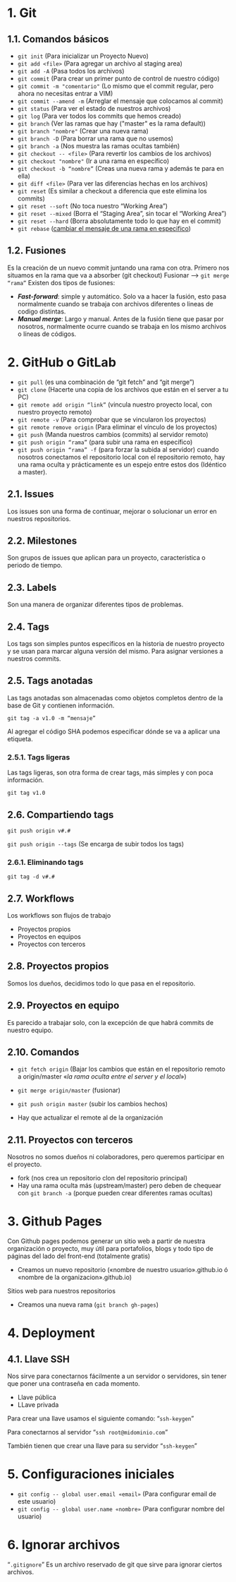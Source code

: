 
# 1. Git

## 1.1. Comandos básicos

- `git init` (Para inicializar un Proyecto Nuevo)
- `git add <file>` (Para agregar un archivo al staging area)
- `git add -A` (Pasa todos los archivos)
- `git commit` (Para crear un primer punto de control de nuestro código)
- `git commit -m "comentario"` (Lo mismo que el commit regular, pero ahora no necesitas entrar a VIM)
- `git commit --amend -m` (Arreglar el mensaje que colocamos al commit)
- `git status` (Para ver el estado de nuestros archivos)
- `git log` (Para ver todos los commits que hemos creado)
- `git branch` (Ver las ramas que hay ("master" es la rama default))
- `git branch "nombre"` (Crear una nueva rama)
- `git branch -D` (Para borrar una rama que no usemos)
- `git branch -a` (Nos muestra las ramas ocultas también)
- `git checkout -- <file>` (Para revertir los cambios de los archivos)
- `git checkout "nombre"` (Ir a una rama en específico)
- `git checkout -b “nombre”` (Creas una nueva rama y además te para en ella)
- `git diff <file>` (Para ver las diferencias hechas en los archivos)
- `git reset` (Es similar a checkout a diferencia que este elimina los commits)
- `git reset --soft` (No toca nuestro “Working Area”)
- `git reset --mixed` (Borra el “Staging Area”, sin tocar el “Working Area”)
- `git reset --hard` (Borra absolutamente todo lo que hay en el commit)
- `git rebase` ([cambiar el mensaje de una rama en especifico](http://bit.ly/2EMsVTr))

## 1.2. Fusiones

Es la creación de un nuevo commit juntando una rama con otra.
Primero nos situamos en la rama que va a absorber (git checkout)
Fusionar --> `git merge “rama”`
Existen dos tipos de fusiones:

- ***Fast-forward***: simple y automático. Solo va a hacer la fusión, esto pasa normalmente cuando se trabaja con archivos diferentes o lineas de codigo distintas.
- ***Manual merge***: Largo y manual. Antes de la fusión tiene que pasar por nosotros, normalmente ocurre cuando se trabaja en los mismo archivos o líneas de códigos.

# 2. GitHub o GitLab

- `git pull` (es una combinación de “git fetch” and “git merge”)
- `git clone` (Hacerte una copia de los archivos que están en el server a tu PC)
- `git remote add origin “link”` (vincula nuestro proyecto local, con nuestro proyecto remoto)
- `git remote -v` (Para comprobar que se vincularon los proyectos)
- `git remote remove origin` (Para eliminar el vínculo de los proyectos)
- `git push` (Manda nuestros cambios (commits) al servidor remoto)
- `git push origin “rama”` (para subir una rama en específico)
- `git push origin “rama” -f` (para forzar la subida al servidor)
cuando nosotros conectamos el repositorio local con el repositorio remoto, hay una rama oculta y prácticamente es un espejo entre estos dos (Idéntico a master).

## 2.1. Issues

Los issues son una forma de continuar, mejorar o solucionar un error en nuestros repositorios.

## 2.2. Milestones

Son grupos de issues que aplican para un proyecto, característica o periodo de tiempo.

## 2.3. Labels

Son una manera de organizar diferentes tipos de problemas.

## 2.4. Tags

Los tags son simples puntos específicos en la historia de nuestro proyecto y se usan para marcar alguna versión del mismo.
Para asignar versiones a nuestros commits.

## 2.5. Tags anotadas

Las tags anotadas son almacenadas como objetos completos dentro de la base de Git y contienen información.

    git tag -a v1.0 -m “mensaje”

Al agregar el código SHA podemos especificar dónde se va a aplicar una etiqueta.

### 2.5.1. Tags ligeras

Las tags ligeras, son otra forma de crear tags, más simples y con poca información.

    git tag v1.0

## 2.6. Compartiendo tags

    git push origin v#.#

`git push origin --tags` (Se encarga de subir todos los tags)

### 2.6.1. Eliminando tags

    git tag -d v#.#

## 2.7. Workflows

Los workflows son flujos de trabajo

- Proyectos propios
- Proyectos en equipos
- Proyectos con terceros

## 2.8. Proyectos propios

Somos los dueños, decidimos todo lo que pasa en el repositorio.

## 2.9. Proyectos en equipo

Es parecido a trabajar solo, con la excepción de que habrá commits de nuestro equipo.

## 2.10. Comandos

- `git fetch origin` (Bajar los cambios que están en el repositorio remoto a origin/master «*la rama oculta entre el server y el local*»)
- `git merge origin/master` (fusionar)

- `git push origin master` (subir los cambios hechos)
- Hay que actualizar el remote al de la organización

## 2.11. Proyectos con terceros

Nosotros no somos dueños ni colaboradores, pero queremos participar en el proyecto.

- fork (nos crea un repositorio clon del repositorio principal)
- Hay una rama oculta más (upstream/master) pero deben de chequear con `git branch -a` (porque pueden crear diferentes ramas ocultas)

# 3. Github Pages

Con Github pages podemos generar un sitio web a partir de nuestra organización o proyecto, muy útil para portafolios, blogs y todo tipo de páginas del lado del front-end (totalmente gratis)

- Creamos un nuevo repositorio («nombre de nuestro usuario».github.io ó «nombre de la organizacion».github.io)

Sitios web para nuestros repositorios

- Creamos una nueva rama (`git branch gh-pages`)

# 4. Deployment

## 4.1. Llave SSH

Nos sirve para conectarnos fácilmente a un servidor o servidores, sin tener que poner una contraseña en cada momento.

- Llave pública
- LLave privada

Para crear una llave usamos el siguiente comando: “`ssh-keygen`”

Para conectarnos al servidor “`ssh root@midominio.com`”

También tienen que crear una llave para su servidor “`ssh-keygen`”

# 5. Configuraciones iniciales

- `git config -- global user.email «email»` (Para configurar email de este usuario)
- `git config -- global user.name «nombre»` (Para configurar nombre del usuario)

# 6. Ignorar archivos

“`.gitignore`” Es un archivo reservado de git que sirve para ignorar ciertos archivos.
<!--stackedit_data:
eyJoaXN0b3J5IjpbLTIxMjgxMDQ0NjldfQ==
-->
